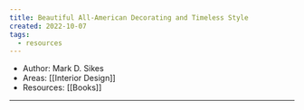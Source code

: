 ```yaml
---
title: Beautiful All-American Decorating and Timeless Style
created: 2022-10-07
tags:
  - resources
---
```


- Author: Mark D. Sikes
- Areas: [[Interior Design]]
- Resources: [[Books]]
---

